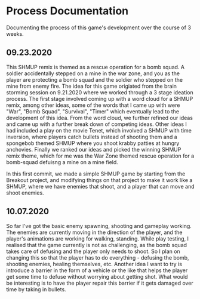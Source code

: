 # Process Documentation

Documenting the process of this game's development over the course of 3 weeks.

## 09.23.2020

This SHMUP remix is themed as a rescue operation for a bomb squad. A soldier accidentally stepped on a mine in the war zone, and you as the player are protecting a bomb squad and the soldier who stepped on the mine from enemy fire. The idea for this game origiated from the brain storming session on 9.21.2020 where we worked through a 3 stage ideation process. The first stage involved coming up with a word cloud for a SHMUP remix, among other ideas, some of the words that I came up with were "War", "Bomb Squad", "Survival", "Timer" which eventually lead to the development of this idea. From the word cloud, we further refined our ideas and came up with a further break down of competing ideas. Other ideas I had included a play on the movie Tenet, which involved a SHMUP with time inversion, where players catch bullets instead of shooting them and a spongebob themed SHMUP where you shoot krabby patties at hungry anchovies. Finally we ranked our ideas and picked the winning SHMUP remix theme, which for me was the War Zone themed rescue operation for a bomb-squad defuisng a mine on a mine field.

In this first commit, we made a simple SHMUP game by starting from the Breakout project, and modifying things on that project to make it work like a SHMUP, where we have enemies that shoot, and a player that can move and shoot enemies.

## 10.07.2020

So far I've got the basic enemy spawning, shooting and gameplay working. The enemies are currently moving in the direction of the player, and the player's animations are working for walking, standing. While play testing, I realised that the game currently is not as challenging, as the bomb squad takes care of defusing and the player only needs to shoot. So I plan on changing this so that the player has to do everything - defusing the bomb, shooting enemies, healing themselves, etc. Another idea I want to try is introduce a barrier in the form of a vehicle or the like that helps the player get some time to defuse without worrying about getting shot. What would be interesting is to have the player repair this barrier if it gets damaged over time by taking in bullets.



